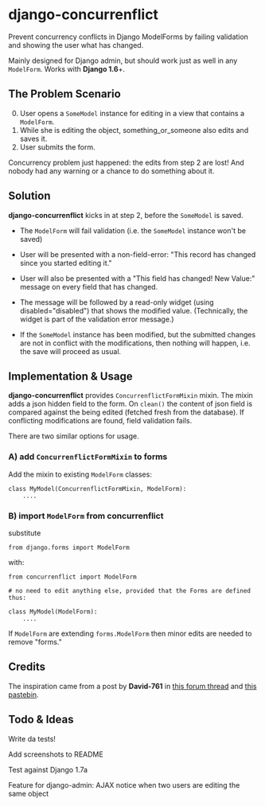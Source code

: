 django-concurrenflict
=====================

Prevent concurrency conflicts in Django ModelForms by failing validation and showing the user what has changed.

Mainly designed for Django admin, but should work just as well in any `ModelForm`. Works with **Django 1.6**+.

## The Problem Scenario

 0. User opens a `SomeModel` instance for editing in a view that contains a `ModelForm`.
 0. While she is editing the object, something\_or\_someone also edits and saves it.
 0. User submits the form. 
 
Concurrency problem just happened: the edits from step 2 are lost! And nobody had any warning or a chance to do something about it.
 
## Solution

**django-concurrenflict** kicks in at step 2, before the `SomeModel` is saved.

 * The `ModelForm` will fail validation (i.e. the `SomeModel` instance won't be saved)
 * User will be presented with a non-field-error: "This record has changed since you started editing it."
 * User will also be presented with a "This field has changed! New Value:" message on every field that has changed.
 * The message will be followed by a read-only widget (using disabled="disabled") that shows the modified value. (Technically, the widget is part of the validation error message.)
 
 * If the `SomeModel` instance has been modified, but the submitted changes are not in conflict with the modifications, then nothing will happen, i.e. the save will proceed as usual.

## Implementation & Usage

**django-concurrenflict** provides `ConcurrenflictFormMixin` mixin. The mixin adds a json hidden field to the form. On `clean()` the content of json field is compared against the being edited (fetched fresh from the database). If conflicting modifications are found, field validation fails.

There are two similar options for usage.

### A) add `ConcurrenflictFormMixin` to forms

Add the mixin to existing `ModelForm` classes:

    class MyModel(ConcurrenflictFormMixin, ModelForm):
        ....
        
### B) import `ModelForm` from concurrenflict

substitute 

	from django.forms import ModelForm
	
with:

    from concurrenflict import ModelForm

    # no need to edit anything else, provided that the Forms are defined thus:
    
    class MyModel(ModelForm):
        ....

If `ModelForm` are extending `forms.ModelForm` then minor edits are needed to remove "forms."


## Credits

The inspiration came from a post by **David-761** in [this forum thread][1] and [this pastebin][2].


## Todo & Ideas

Write da tests!

Add screenshots to README

Test against Django 1.7a

Feature for django-admin: AJAX notice when two users are editing the same object


[1]: http://python.6.x6.nabble.com/Admin-interface-not-preventing-simultaneous-editing-of-the-same-record-td502368.htmt    "Admin interface not preventing simultaneous editing of the same record"
[2]: http://pastebin.com/f3b2c03cb    "FooAdminForm"

